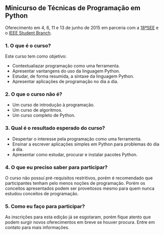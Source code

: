 ## Minicurso de Técnicas de Programação em Python
Oferecimento em 4, 6, 11 e 13 de junho de 2015 em parceria com a [18ªSEE](https://www.facebook.com/semanaengenhariaeletrica) e o [IEEE Student Branch](https://www.facebook.com/pages/IEEE-Student-Branch-Unicamp/274162865931184).


### 1. O que é o curso?
Este curso tem como objetivo:

* Contextualiazar programação como uma ferramenta.
* Apresentar vantangens do uso da linguagem Python.
* Estudar, de forma resumida, a sintaxe da linguagem Python.
* Apresentar aplicações de programação no dia a dia.


### 2. O que o curso **não** é?

* Um curso de introdução à programação.
* Um curso de algoritmos.
* Um curso completo de Python.


### 3. Qual é o resultado esperado do curso?  

* Despertar o interesse pela programação como uma ferramenta.
* Ensinar a escrever aplicações simples em Python para problemas do dia a dia.
* Apresentar como estudar, procurar e instalar pacotes Python.


### 4. O que eu preciso saber para participar?
O curso não possuí pré-requisitos restritivos, porém é recomendado que participantes tenham pelo menos noções de programação. Porém os conceitos apresentados podem ser proveitosos mesmo para quem nunca estudou conceitos de programação. 
<!--Neste caso, recomenda-se que participantes leiam -->


### 5. Como eu faço para participar?
As inscrições para esta edição já se esgotaram, porém fique atento que podem surgir novos oferecimentos em breve se houver procura. Entre em contato para mais informações.



